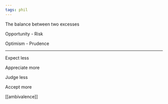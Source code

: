 ```yaml
---
tags: phil
---
```


The balance between two excesses

Opportunity - Risk 

Optimism - Prudence 

---


Expect less 

Appreciate more 

Judge less

Accept more


[[ambivalence]]